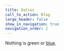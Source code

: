 ```yaml
---
title: Oaties
call_to_action: Blog
large_header: false
show_in_navigation: true
navigation_order: 2
---
```

Nothing is green or [blue](/services/).
